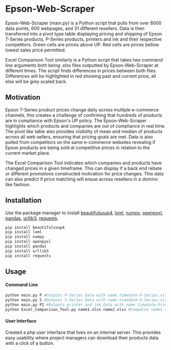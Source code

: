 # Epson-Web-Scraper

Epson-Web-Scraper (main.py) is a Python script that pulls from over 8000 data points, 600 webpages, and 31 different resellers. Data is then
transferred into a pivot type table displaying pricing and shipping of Epson T-Series products, P-Series products, printers and ink and their
respective competitors. Green cells are prices above UP. Red cells are prices bellow lowest sales price permitted.

Excel Comparison Tool similarly is a Python script that takes two command line arguments both being .xlsx files outputted by Epson-Web-Scraper
at different times. The script finds differences in prices between both files. Differences will be highlighted in red showing past and current
price, all else will be grey scaled back.


## Motivation

Epson T-Series product prices change daily across multiple e-commerce channels, this creates a challenge of confirming that hundreds of products
are in compliance with Epson's UP policy. The Epson-Web-Scraper highlights which products and companies are out of compliance in real time.
The pivot like table also provides visibility of mean and median of products across all web sellers, ensuring that pricing goals are met. Data is
also pulled from competitors on the same e-commerce websites revealing if Epson products are being sold at competitive prices in relation to the
current market place.

The Excel Comparison Tool indicates which companies and products have changed prices in a given timeframe. This can display if a back end rebate
or different promotions constructed motivation for price changes. This data can also predict if price matching will ensue across resellers in a
domino like fashion.  


## Installation

Use the package manager to install [beautifulsoup4](https://pypi.org/project/beautifulsoup4/), [lxml](https://pypi.org/project/lxml/),
[numpy](https://pypi.org/project/numpy/), [openpyxl](https://pypi.org/project/openpyxl/), [pandas](https://pypi.org/project/pandas/),
[urllib3](https://pypi.org/project/urllib3/), [requests](https://pypi.org/project/requests/).


```bash
pip install beautifulsoup4
pip install lxml
pip install numpy
pip install openpyxl
pip install pandas
pip install urllib3
pip install requests
```


## Usage
#### Command Line
```python
python main.py P #Outputs P-Series Data with name timedate-P-Series.xlsx
python main.py S #Outputs S-Series Data with name timedate-S-Series.xlsx
python main.py PI #Outputs printer and ink Data with name timedate-Printer_and_Ink.xlsx
python Excel_Comparison_Tool.py name1.xlsx name2.xlsx #Compares name1 and name2 for differences, outputs name1_vs_name2.xlsx sheet
```
#### User Interface
Created a php user interface that lives on an internal server. This provides easy usability where project managers can download their products
data with a click of a button.
